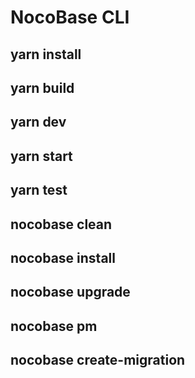 # NocoBase CLI

## yarn install

## yarn build
## yarn dev
## yarn start
## yarn test

## nocobase clean
## nocobase install
## nocobase upgrade
## nocobase pm
## nocobase create-migration

